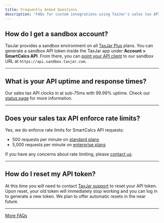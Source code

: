 ```yaml
---
title: Frequently Asked Questions
description: "FAQs for custom integrations using TaxJar's sales tax API."
---
```


## How do I get a sandbox account?

TaxJar provides a sandbox environment on all [TaxJar Plus](https://www.taxjar.com/plus/) plans. You can generate a sandbox API token inside the TaxJar app under **Account > SmartCalcs API**. From there, you can [point your API client](/api/reference/#sandbox-environment) to our sandbox URL at `https://api.sandbox.taxjar.com`.

---

## What is your API uptime and response times?

Our sales tax API clocks in at sub-75ms with 99.99% uptime. Check our [status page](https://status.taxjar.com/) for more information.

---

## Does your sales tax API enforce rate limits?

Yes, we do enforce rate limits for SmartCalcs API requests:

- 500 requests per minute on [standard plans](https://www.taxjar.com/pricing/)
- 5,000 requests per minute on [enterprise plans](https://www.taxjar.com/pricing/)

If you have any concerns about rate limiting, please [contact us](https://www.taxjar.com/contact/).

---

## How do I reset my API token?

At this time you will need to contact [TaxJar support](https://www.taxjar.com/contact/) to reset your API token. Upon reset, your old token will immediately stop working and you can log in to generate a new token. We plan to offer automatic resets in the near future.

---

<a href="https://support.taxjar.com/knowledge_base/categories/smartcalcs" class="btn" target="_blank">More FAQs</a>
